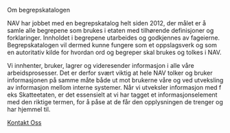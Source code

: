 Om begrepskatalogen

NAV har jobbet med en begrepskatalog helt siden 2012, der målet er å samle alle begrepene som brukes i etaten med tilhørende definisjoner og forklaringer. Innholdet i begrepene utarbeides og godkjennes av fageierne. Begrepskatalogen vil dermed kunne fungere som et oppslagsverk og som en autoritativ kilde for hvordan ord og begreper skal brukes og tolkes i NAV.

Vi innhenter, bruker, lagrer og videresender informasjon i alle våre arbeidsprosesser. Det er derfor svært viktig at hele NAV tolker og bruker informasjonen på samme måte både ut mot brukerne våre og ved utveksling av informasjon mellom interne systemer. Når vi utveksler informasjon med f eks Skatteetaten, er det essensielt at vi har tagget et informasjonselement med den riktige termen, for å påse at de får den opplysningen de trenger og har hjemmel til.

[Kontakt Oss](mailto:begrepskatalogen@nav.no)
